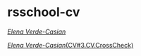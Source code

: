 # rsschool-cv

<!-- # CV -->

[ _Elena Verde-Casian_](https://VerdeVelena.github.io/rsschool-cv/cv)

[_Elena Verde-Casian_(CV#3.CV.CrossCheck)](https://verdevelena.github.io/rsschool-cv/)
